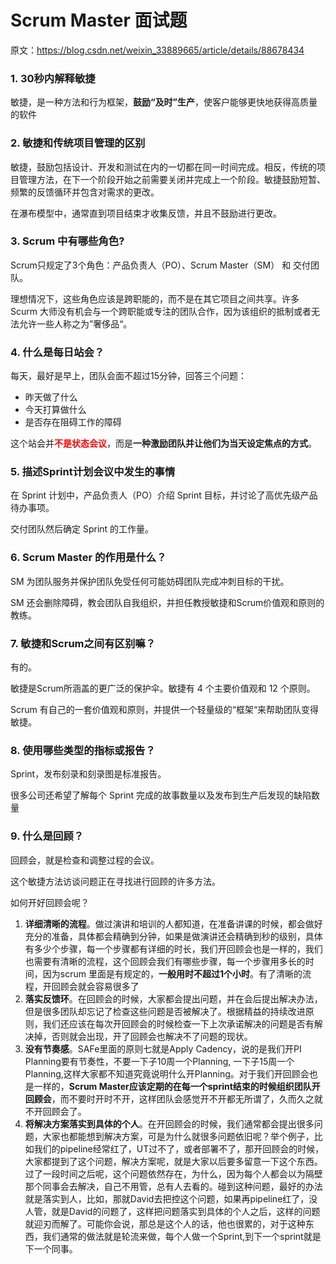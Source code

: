 # Scrum Master 面试题

原文：https://blog.csdn.net/weixin_33889665/article/details/88678434



### 1. 30秒内解释敏捷

敏捷，是一种方法和行为框架，**鼓励“及时”生产**，使客户能够更快地获得高质量的软件



### 2. 敏捷和传统项目管理的区别

敏捷，鼓励包括设计、开发和测试在内的一切都在同一时间完成。相反，传统的项目管理方法，在下一个阶段开始之前需要关闭并完成上一个阶段。敏捷鼓励短暂、频繁的反馈循环并包含对需求的更改。

在瀑布模型中，通常直到项目结束才收集反馈，并且不鼓励进行更改。



### 3. Scrum 中有哪些角色?

Scrum只规定了3个角色：产品负责人（PO）、Scrum Master（SM） 和 交付团队。

理想情况下，这些角色应该是跨职能的，而不是在其它项目之间共享。许多 Scurm 大师没有机会与一个跨职能或专注的团队合作，因为该组织的抵制或者无法允许一些人称之为”奢侈品“。

### 4. 什么是每日站会？

每天，最好是早上，团队会面不超过15分钟，回答三个问题：

* 昨天做了什么
* 今天打算做什么
* 是否存在阻碍工作的障碍

这个站会并<font color='red'>**不是状态会议**</font>，而是**一种激励团队并让他们为当天设定焦点的方式**。



### 5. 描述Sprint计划会议中发生的事情

在 Sprint 计划中，产品负责人（PO）介绍 Sprint 目标，并讨论了高优先级产品待办事项。

交付团队然后确定 Sprint 的工作量。



### 6. Scrum Master 的作用是什么？

SM 为团队服务并保护团队免受任何可能妨碍团队完成冲刺目标的干扰。

SM 还会删除障碍，教会团队自我组织，并担任教授敏捷和Scrum价值观和原则的教练。



### 7. 敏捷和Scrum之间有区别嘛？

有的。

敏捷是Scrum所涵盖的更广泛的保护伞。敏捷有 4 个主要价值观和 12 个原则。

Scrum 有自己的一套价值观和原则，并提供一个轻量级的“框架“来帮助团队变得敏捷。

### 8. 使用哪些类型的指标或报告？

Sprint，发布刻录和刻录图是标准报告。

很多公司还希望了解每个 Sprint 完成的故事数量以及发布到生产后发现的缺陷数量

### 9. 什么是回顾？

回顾会，就是检查和调整过程的会议。

这个敏捷方法访谈问题正在寻找进行回顾的许多方法。

如何开好回顾会呢？

1. **详细清晰的流程**。做过演讲和培训的人都知道，在准备讲课的时候，都会做好充分的准备，具体都会精确到分钟，如果是做演讲还会精确到秒的级别，具体有多少个步骤，每一个步骤都有详细的时长，我们开回顾会也是一样的，我们也需要有清晰的流程，这个回顾会我们有哪些步骤，每一个步骤用多长的时间，因为scrum 里面是有规定的，**一般用时不超过1个小时**。有了清晰的流程，开回顾会就会容易很多了
2. **落实反馈环**。在回顾会的时候，大家都会提出问题，并在会后提出解决办法，但是很多团队却忘记了检查这些问题是否被解决了。根据精益的持续改进原则，我们还应该在每次开回顾会的时候检查一下上次承诺解决的问题是否有解决掉，否则就会出现，开了回顾会也解决不了问题的现状。
3. **没有节奏感**。SAFe里面的原则七就是Apply Cadency，说的是我们开PI Planning要有节奏性，不要一下子10周一个Planning, 一下子15周一个Planning,这样大家都不知道究竟说明什么开Planning。对于我们开回顾会也是一样的，**Scrum Master应该定期的在每一个sprint结束的时候组织团队开回顾会**，而不要时开时不开，这样团队会感觉开不开都无所谓了，久而久之就不开回顾会了。
4. **将解决方案落实到具体的个人**。在开回顾会的时候，我们通常都会提出很多问题，大家也都能想到解决方案，可是为什么就很多问题依旧呢？举个例子，比如我们的pipeline经常红了，UT过不了，或者部署不了，那开回顾会的时候，大家都提到了这个问题，解决方案呢，就是大家以后要多留意一下这个东西。过了一段时间之后呢，这个问题依然存在，为什么，因为每个人都会以为隔壁那个同事会去解决，自己不用管，总有人去看的。碰到这种问题，最好的办法就是落实到人，比如，那就David去把控这个问题，如果再pipeline红了，没人管，就是David的问题了，这样把问题落实到具体的个人之后，这样的问题就迎刃而解了。可能你会说，那总是这个人的话，他也很累的，对于这种东西，我们通常的做法就是轮流来做，每个人做一个Sprint,到下一个sprint就是下一个同事。